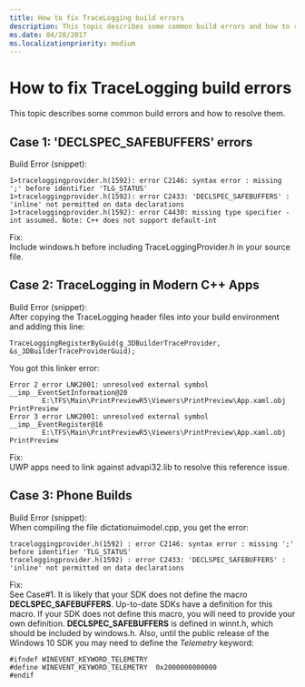 ```yaml
---
title: How to fix TraceLogging build errors
description: This topic describes some common build errors and how to resolve them.
ms.date: 04/20/2017
ms.localizationpriority: medium
---
```


# How to fix TraceLogging build errors


This topic describes some common build errors and how to resolve them.

## <span id="Case_1___DECLSPEC_SAFEBUFFERS__errors"></span><span id="case_1___declspec_safebuffers__errors"></span><span id="CASE_1___DECLSPEC_SAFEBUFFERS__ERRORS"></span>Case 1: 'DECLSPEC\_SAFEBUFFERS' errors


<span id="Build_Error__snippet__"></span><span id="build_error__snippet__"></span><span id="BUILD_ERROR__SNIPPET__"></span>Build Error (snippet):  
```
1>traceloggingprovider.h(1592): error C2146: syntax error : missing ';' before identifier 'TLG_STATUS'
1>traceloggingprovider.h(1592): error C2433: 'DECLSPEC_SAFEBUFFERS' : 'inline' not permitted on data declarations
1>traceloggingprovider.h(1592): error C4430: missing type specifier - int assumed. Note: C++ does not support default-int
```

<span id="Fix_"></span><span id="fix_"></span><span id="FIX_"></span>Fix:  
Include windows.h before including TraceLoggingProvider.h in your source file.

## <span id="Case_2__TraceLogging_in_Modern_C___Apps"></span><span id="case_2__tracelogging_in_modern_c___apps"></span><span id="CASE_2__TRACELOGGING_IN_MODERN_C___APPS"></span>Case 2: TraceLogging in Modern C++ Apps


<span id="Build_Error__snippet__"></span><span id="build_error__snippet__"></span><span id="BUILD_ERROR__SNIPPET__"></span>Build Error (snippet):  
After copying the TraceLogging header files into your build environment and adding this line:

```
TraceLoggingRegisterByGuid(g_3DBuilderTraceProvider, &s_3DBuilderTraceProviderGuid);
```

You got this linker error:

```
Error 2 error LNK2001: unresolved external symbol __imp__EventSetInformation@20 
        E:\TFS\Main\PrintPreviewR5\Viewers\PrintPreview\App.xaml.obj    PrintPreview
Error 3 error LNK2001: unresolved external symbol __imp__EventRegister@16       
        E:\TFS\Main\PrintPreviewR5\Viewers\PrintPreview\App.xaml.obj    PrintPreview
```

<span id="Fix_"></span><span id="fix_"></span><span id="FIX_"></span>Fix:  
UWP apps need to link against advapi32.lib to resolve this reference issue.

## <span id="Case_3__Phone_Builds"></span><span id="case_3__phone_builds"></span><span id="CASE_3__PHONE_BUILDS"></span>Case 3: Phone Builds


<span id="Build_Error__snippet__"></span><span id="build_error__snippet__"></span><span id="BUILD_ERROR__SNIPPET__"></span>Build Error (snippet):  
When compiling the file dictationuimodel.cpp, you get the error:

```
traceloggingprovider.h(1592) : error C2146: syntax error : missing ';' before identifier 'TLG_STATUS'
traceloggingprovider.h(1592) : error C2433: 'DECLSPEC_SAFEBUFFERS' : 'inline' not permitted on data declarations
```

<span id="Fix_"></span><span id="fix_"></span><span id="FIX_"></span>Fix:  
See Case\#1. It is likely that your SDK does not define the macro **DECLSPEC\_SAFEBUFFERS**. Up-to-date SDKs have a definition for this macro. If your SDK does not define this macro, you will need to provide your own definition. **DECLSPEC\_SAFEBUFFERS** is defined in winnt.h, which should be included by windows.h. Also, until the public release of the Windows 10 SDK you may need to define the *Telemetry* keyword:

```
#ifndef WINEVENT_KEYWORD_TELEMETRY 
#define WINEVENT_KEYWORD_TELEMETRY  0x2000000000000
#endif
```

 

 






